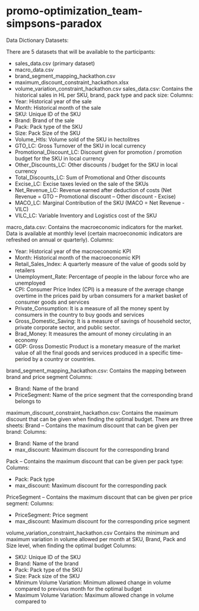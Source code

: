 ﻿# promo-optimization_team-simpsons-paradox

Data Dictionary
Datasets:

There are 5 datasets that will be available to the participants:
-	sales_data.csv (primary dataset)
-	macro_data.csv
-	brand_segment_mapping_hackathon.csv
-	maximum_discount_constraint_hackathon.xlsx
-	volume_variation_constraint_hackathon.csv
sales_data.csv:
Contains the historical sales in HL per SKU, brand, pack type and pack size:
Columns:
-	Year: Historical year of the sale
-	Month: Historical month of the sale 
-	SKU: Unique ID of the SKU
-	Brand: Brand of the sale
-	Pack: Pack type of the SKU
-	Size: Pack Size of the SKU
-	Volume_Htls: Volume sold of the SKU in hectolitres
-	GTO_LC: Gross Turnover of the SKU in local currency
-	Promotional_Discount_LC: Discount given for promotion / promotion budget for the SKU in local currency
-	Other_Discounts_LC: Other discounts / budget for the SKU in local currency
-	Total_Discounts_LC: Sum of Promotional and Other discounts
-	Excise_LC: Excise taxes levied on the sale of the SKUs
-	Net_Revenue_LC: Revenue earned after deduction of costs (Net Revenue = GTO – Promotional discount – Other discount - Excise)
-	MACO_LC: Marginal Contribution of the SKU (MACO = Net Revenue - VILC) 
-	VILC_LC: Variable Inventory and Logistics cost of the SKU

macro_data.csv:
Contains the macroeconomic indicators for the market. Data is available at monthly level (certain macroeconomic indicators are refreshed on annual or quarterly).
Columns:
-	Year: Historical year of the macroeconomic KPI
-	Month: Historical month of the macroeconomic KPI
-	Retail_Sales_Index: A quarterly measure of the value of goods sold by retailers
-	Unemployment_Rate: Percentage of people in the labour force who are unemployed
-	CPI: Consumer Price Index (CPI) is a measure of the average change overtime in the prices paid by urban consumers for a market basket of consumer goods and services
-	Private_Consumption: It is a measure of all the money spent by consumers in the country to buy goods and services
-	Gross_Domestic_Saving: It is a measure of savings of household sector, private corporate sector, and public sector.
-	Brad_Money: It measures the amount of money circulating in an economy
-	GDP: Gross Domestic Product is a monetary measure of the market value of all the final goods and services produced in a specific time-period by a country or countries.

brand_segment_mapping_hackathon.csv:
Contains the mapping between brand and price segment
Columns:
-	Brand: Name of the brand
-	PriceSegment: Name of the price segment that the corresponding brand belongs to

maximum_discount_constraint_hackathon.csv:
Contains the maximum discount that can be given when finding the optimal budget. There are three sheets:
Brand – Contains the maximum discount that can be given per brand:
Columns:
-	Brand: Name of the brand
-	max_discount: Maximum discount for the corresponding brand

Pack – Contains the maximum discount that can be given per pack type:
Columns:
-	Pack: Pack type
-	max_discount: Maximum discount for the corresponding pack

PriceSegment – Contains the maximum discount that can be given per price segment:
Columns:
-	PriceSegment: Price segment
-	max_discount: Maximum discount for the corresponding price segment



volume_variation_constraint_hackathon.csv
Contains the minimum and maximum variation in volume allowed per month at SKU, Brand, Pack and Size level, when finding the optimal budget
Columns:
-	SKU: Unique ID of the SKU
-	Brand: Name of the brand
-	Pack: Pack type of the SKU
-	Size: Pack size of the SKU
-	Minimum Volume Variation: Minimum allowed change in volume compared to previous month for the optimal budget
-	Maximum Volume Variation: Maximum allowed change in volume compared to 
